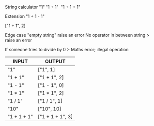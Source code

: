 String calculator
"1"
"1 + 1" 
"1 + 1 + 1"

Extension
"1 + 1 - 1"


["1 + 1", 2]

Edge case "empty string" raise an error
No operator in between string > raise an error

If someone tries to divide by 0 > Maths error; illegal operation

| INPUT | OUTPUT |
|-------|--------|
| "1"   | ["1", 1] |
| "1 + 1"  | ["1 + 1", 2] |
| "1 - 1" | ["1 - 1", 0] |
| "1 * 1" | ["1 * 1", 2] |
| "1 / 1" | ["1 / 1", 1] |
| "10"    | ["10", 10]   |
| "1 + 1 + 1" | ["1 + 1 + 1", 3] |







